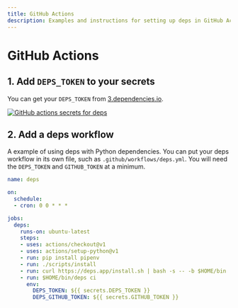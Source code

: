 ```yaml
---
title: GitHub Actions
description: Examples and instructions for setting up deps in GitHub Actions
---
```


# GitHub Actions

## 1. Add `DEPS_TOKEN` to your secrets

You can get your `DEPS_TOKEN` from [3.dependencies.io](https://3.dependencies.io).

[![GitHub actions secrets for deps](/assets/img/screenshots/github-actions-secrets.png)](/assets/img/screenshots/github-actions-secrets.png)

## 2. Add a deps workflow

A example of using deps with Python dependencies.
You can put your deps workflow in its own file,
such as `.github/workflows/deps.yml`.
You will need the `DEPS_TOKEN` and `GITHUB_TOKEN` at a minimum.

```yaml
name: deps

on:
  schedule:
  - cron: 0 0 * * *

jobs:
  deps:
    runs-on: ubuntu-latest
    steps:
    - uses: actions/checkout@v1
    - uses: actions/setup-python@v1
    - run: pip install pipenv
    - run: ./scripts/install
    - run: curl https://deps.app/install.sh | bash -s -- -b $HOME/bin
    - run: $HOME/bin/deps ci
      env:
        DEPS_TOKEN: ${{ secrets.DEPS_TOKEN }}
        DEPS_GITHUB_TOKEN: ${{ secrets.GITHUB_TOKEN }}
```
